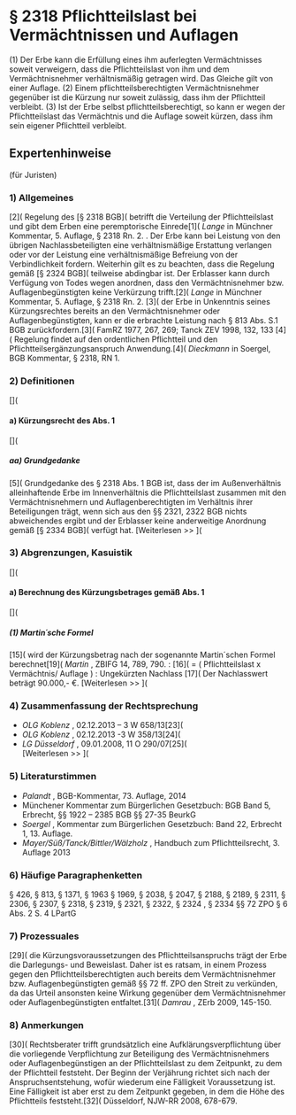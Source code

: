 # § 2318 Pflichtteilslast bei Vermächtnissen und Auflagen
(1) Der Erbe kann die Erfüllung eines ihm auferlegten Vermächtnisses soweit verweigern, dass die Pflichtteilslast von ihm und dem Vermächtnisnehmer verhältnismäßig getragen wird. Das Gleiche gilt von einer Auflage.
(2) Einem pflichtteilsberechtigten Vermächtnisnehmer gegenüber ist die Kürzung nur soweit zulässig, dass ihm der Pflichtteil verbleibt.
(3) Ist der Erbe selbst pflichtteilsberechtigt, so kann er wegen der Pflichtteilslast das Vermächtnis und die Auflage soweit kürzen, dass ihm sein eigener Pflichtteil verbleibt.
## Expertenhinweise
(für Juristen)
### 1) Allgemeines
[2]( Regelung des [§ 2318 BGB]( betrifft die Verteilung der Pflichtteilslast und gibt dem Erben eine peremptorische Einrede[1]( _Lange_ in Münchner Kommentar, 5. Auflage, § 2318 Rn. 2. . Der Erbe kann bei Leistung von den übrigen Nachlassbeteiligten eine verhältnismäßige Erstattung verlangen oder vor der Leistung eine verhältnismäßige Befreiung von der Verbindlichkeit fordern. Weiterhin gilt es zu beachten, dass die Regelung gemäß [§ 2324 BGB]( teilweise abdingbar ist. Der Erblasser kann durch Verfügung von Todes wegen anordnen, dass den Vermächtnisnehmer bzw. Auflagenbegünstigten keine Verkürzung trifft.[2]( _Lange_ in Münchner Kommentar, 5. Auflage, § 2318 Rn. 2.
[3]( der Erbe in Unkenntnis seines Kürzungsrechtes bereits an den Vermächtnisnehmer oder Auflagenbegünstigten, kann er die erbrachte Leistung nach § 813 Abs. S.1 BGB zurückfordern.[3]( FamRZ 1977, 267, 269; Tanck ZEV 1998, 132, 133
[4]( Regelung findet auf den ordentlichen Pflichtteil und den Pflichtteilsergänzungsanspruch Anwendung.[4]( _Dieckmann_ in Soergel, BGB Kommentar, § 2318, RN 1.
### 2) Definitionen
[](
#### a) Kürzungsrecht des Abs. 1
[](
##### aa) Grundgedanke
[5]( Grundgedanke des § 2318 Abs. 1 BGB ist, dass der im Außenverhältnis alleinhaftende Erbe im Innenverhältnis die Pflichtteilslast zusammen mit den Vermächtnisnehmern und Auflagenberechtigten im Verhältnis ihrer Beteiligungen trägt, wenn sich aus den §§ 2321, 2322 BGB nichts abweichendes ergibt und der Erblasser keine anderweitige Anordnung gemäß [§ 2334 BGB]( verfügt hat.
[Weiterlesen >> ](
### 3) Abgrenzungen, Kasuistik
[](
#### a) Berechnung des Kürzungsbetrages gemäß Abs. 1
[](
##### (1) Martin´sche Formel
[15]( wird der Kürzungsbetrag nach der sogenannte Martin´schen Formel berechnet[19]( _Martin_ , ZBIFG 14, 789, 790. :
[16]( = ( Pflichtteilslast x Vermächtnis/ Auflage ) : Ungekürzten Nachlass
[17]( Der Nachlasswert beträgt 90.000,- €.
[Weiterlesen >> ](
### 4) Zusammenfassung der Rechtsprechung
* _OLG Koblenz_ , 02.12.2013 – 3 W 658/13[23](
* _OLG Koblenz_ , 02.12.2013 -3 W 358/13[24](
* _LG Düsseldorf_ , 09.01.2008, 11 O 290/07[25](  
[Weiterlesen >> ](
### 5) Literaturstimmen
* _Palandt_ , BGB-Kommentar, 73. Auflage, 2014
* Münchener Kommentar zum Bürgerlichen Gesetzbuch: BGB Band 5, Erbrecht, §§ 1922 – 2385 BGB §§ 27-35 BeurkG
* _Soergel_ , Kommentar zum Bürgerlichen Gesetzbuch: Band 22, Erbrecht 1, 13. Auflage.
* _Mayer/Süß/Tanck/Bittler/Wälzholz_ , Handbuch zum Pflichtteilsrecht, 3. Auflage 2013
### 6) Häufige Paragraphenketten
§ 426, § 813, § 1371, § 1963 § 1969, § 2038, § 2047, § 2188, § 2189, § 2311, § 2306, § 2307, § 2318, § 2319, § 2321, § 2322, § 2324 , § 2334
§§ 72 ZPO
§ 6 Abs. 2 S. 4 LPartG
### 7) Prozessuales
[29]( die Kürzungsvoraussetzungen des Pflichtteilsanspruchs trägt der Erbe die Darlegungs- und Beweislast. Daher ist es ratsam, in einem Prozess gegen den Pflichtteilsberechtigten auch bereits dem Vermächtnisnehmer bzw. Auflagenbegünstigten gemäß §§ 72 ff. ZPO den Streit zu verkünden, da das Urteil ansonsten keine Wirkung gegenüber dem Vermächtnisnehmer oder Auflagenbegünstigten entfaltet.[31]( _Damrau_ , ZErb 2009, 145-150.
### 8) Anmerkungen
[30]( Rechtsberater trifft grundsätzlich eine Aufklärungsverpflichtung über die vorliegende Verpflichtung zur Beteiligung des Vermächtnisnehmers oder Auflagenbegünstigen an der Pflichtteilslast zu dem Zeitpunkt, zu dem der Pflichtteil feststeht. Der Beginn der Verjährung richtet sich nach der Anspruchsentstehung, wofür wiederum eine Fälligkeit Voraussetzung ist. Eine Fälligkeit ist aber erst zu dem Zeitpunkt gegeben, in dem die Höhe des Pflichtteils feststeht.[32]( Düsseldorf, NJW-RR 2008, 678-679.